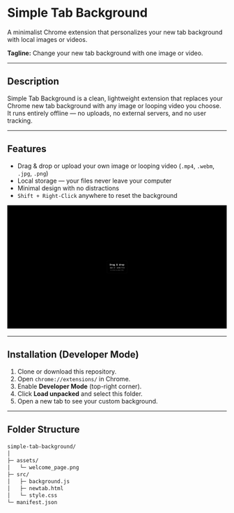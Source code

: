 # Simple Tab Background

A minimalist Chrome extension that personalizes your new tab background with local images or videos.

**Tagline:** Change your new tab background with one image or video.

---

## Description
Simple Tab Background is a clean, lightweight extension that replaces your Chrome new tab background with any image or looping video you choose.  
It runs entirely offline — no uploads, no external servers, and no user tracking.

---

## Features
- Drag & drop or upload your own image or looping video (`.mp4`, `.webm`, `.jpg`, `.png`)  
- Local storage — your files never leave your computer  
- Minimal design with no distractions  
- `Shift + Right-Click` anywhere to reset the background  

<p align="center">
  <img src="./assets/welcome_page.png" alt="Simple Tab Background Preview">
</p>

---

## Installation (Developer Mode)
1. Clone or download this repository.  
2. Open `chrome://extensions/` in Chrome.  
3. Enable **Developer Mode** (top-right corner).  
4. Click **Load unpacked** and select this folder.  
5. Open a new tab to see your custom background.

---

## Folder Structure
```plaintext
simple-tab-background/
│
├─ assets/
│   └─ welcome_page.png
├─ src/
│   ├─ background.js
│   ├─ newtab.html
│   └─ style.css
└─ manifest.json
